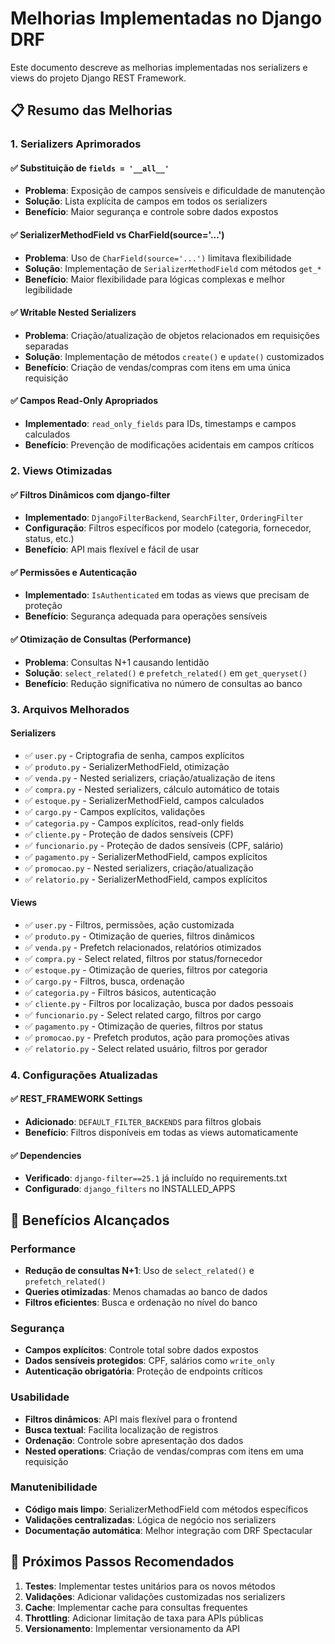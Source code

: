 # Melhorias Implementadas no Django DRF

Este documento descreve as melhorias implementadas nos serializers e views do projeto Django REST Framework.

## 📋 Resumo das Melhorias

### 1. Serializers Aprimorados

#### ✅ Substituição de `fields = '__all__'`
- **Problema**: Exposição de campos sensíveis e dificuldade de manutenção
- **Solução**: Lista explícita de campos em todos os serializers
- **Benefício**: Maior segurança e controle sobre dados expostos

#### ✅ SerializerMethodField vs CharField(source='...')
- **Problema**: Uso de `CharField(source='...')` limitava flexibilidade
- **Solução**: Implementação de `SerializerMethodField` com métodos `get_*`
- **Benefício**: Maior flexibilidade para lógicas complexas e melhor legibilidade

#### ✅ Writable Nested Serializers
- **Problema**: Criação/atualização de objetos relacionados em requisições separadas
- **Solução**: Implementação de métodos `create()` e `update()` customizados
- **Benefício**: Criação de vendas/compras com itens em uma única requisição

#### ✅ Campos Read-Only Apropriados
- **Implementado**: `read_only_fields` para IDs, timestamps e campos calculados
- **Benefício**: Prevenção de modificações acidentais em campos críticos

### 2. Views Otimizadas

#### ✅ Filtros Dinâmicos com django-filter
- **Implementado**: `DjangoFilterBackend`, `SearchFilter`, `OrderingFilter`
- **Configuração**: Filtros específicos por modelo (categoria, fornecedor, status, etc.)
- **Benefício**: API mais flexível e fácil de usar

#### ✅ Permissões e Autenticação
- **Implementado**: `IsAuthenticated` em todas as views que precisam de proteção
- **Benefício**: Segurança adequada para operações sensíveis

#### ✅ Otimização de Consultas (Performance)
- **Problema**: Consultas N+1 causando lentidão
- **Solução**: `select_related()` e `prefetch_related()` em `get_queryset()`
- **Benefício**: Redução significativa no número de consultas ao banco

### 3. Arquivos Melhorados

#### Serializers
- ✅ `user.py` - Criptografia de senha, campos explícitos
- ✅ `produto.py` - SerializerMethodField, otimização
- ✅ `venda.py` - Nested serializers, criação/atualização de itens
- ✅ `compra.py` - Nested serializers, cálculo automático de totais
- ✅ `estoque.py` - SerializerMethodField, campos calculados
- ✅ `cargo.py` - Campos explícitos, validações
- ✅ `categoria.py` - Campos explícitos, read-only fields
- ✅ `cliente.py` - Proteção de dados sensíveis (CPF)
- ✅ `funcionario.py` - Proteção de dados sensíveis (CPF, salário)
- ✅ `pagamento.py` - SerializerMethodField, campos explícitos
- ✅ `promocao.py` - Nested serializers, criação/atualização
- ✅ `relatorio.py` - SerializerMethodField, campos explícitos

#### Views
- ✅ `user.py` - Filtros, permissões, ação customizada
- ✅ `produto.py` - Otimização de queries, filtros dinâmicos
- ✅ `venda.py` - Prefetch relacionados, relatórios otimizados
- ✅ `compra.py` - Select related, filtros por status/fornecedor
- ✅ `estoque.py` - Otimização de queries, filtros por categoria
- ✅ `cargo.py` - Filtros, busca, ordenação
- ✅ `categoria.py` - Filtros básicos, autenticação
- ✅ `cliente.py` - Filtros por localização, busca por dados pessoais
- ✅ `funcionario.py` - Select related cargo, filtros por cargo
- ✅ `pagamento.py` - Otimização de queries, filtros por status
- ✅ `promocao.py` - Prefetch produtos, ação para promoções ativas
- ✅ `relatorio.py` - Select related usuário, filtros por gerador

### 4. Configurações Atualizadas

#### ✅ REST_FRAMEWORK Settings
- **Adicionado**: `DEFAULT_FILTER_BACKENDS` para filtros globais
- **Benefício**: Filtros disponíveis em todas as views automaticamente

#### ✅ Dependencies
- **Verificado**: `django-filter==25.1` já incluído no requirements.txt
- **Configurado**: `django_filters` no INSTALLED_APPS

## 🚀 Benefícios Alcançados

### Performance
- **Redução de consultas N+1**: Uso de `select_related()` e `prefetch_related()`
- **Queries otimizadas**: Menos chamadas ao banco de dados
- **Filtros eficientes**: Busca e ordenação no nível do banco

### Segurança
- **Campos explícitos**: Controle total sobre dados expostos
- **Dados sensíveis protegidos**: CPF, salários como `write_only`
- **Autenticação obrigatória**: Proteção de endpoints críticos

### Usabilidade
- **Filtros dinâmicos**: API mais flexível para o frontend
- **Busca textual**: Facilita localização de registros
- **Ordenação**: Controle sobre apresentação dos dados
- **Nested operations**: Criação de vendas/compras com itens em uma requisição

### Manutenibilidade
- **Código mais limpo**: SerializerMethodField com métodos específicos
- **Validações centralizadas**: Lógica de negócio nos serializers
- **Documentação automática**: Melhor integração com DRF Spectacular

## 📝 Próximos Passos Recomendados

1. **Testes**: Implementar testes unitários para os novos métodos
2. **Validações**: Adicionar validações customizadas nos serializers
3. **Cache**: Implementar cache para consultas frequentes
4. **Throttling**: Adicionar limitação de taxa para APIs públicas
5. **Versionamento**: Implementar versionamento da API
